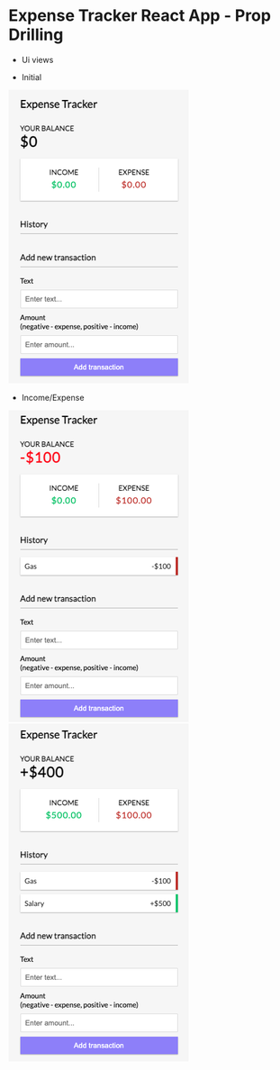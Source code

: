 # Expense Tracker React App - Prop Drilling

- Ui views

- Initial

![view1](./src/assets/view1.png)

- Income/Expense

![view2](./src/assets/view2.png)![view3](./src/assets/view3.png)
